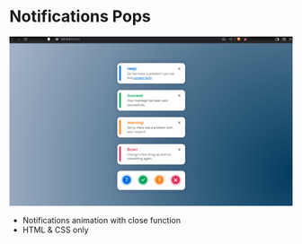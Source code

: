 # Notifications Pops

![](https://github.com/u-n-s-t-o-p-p-a-b-l-e/dashboard/blob/main/notifications-pops/img/notifications-pops.png)

+ Notifications animation with close function
+ HTML & CSS only
